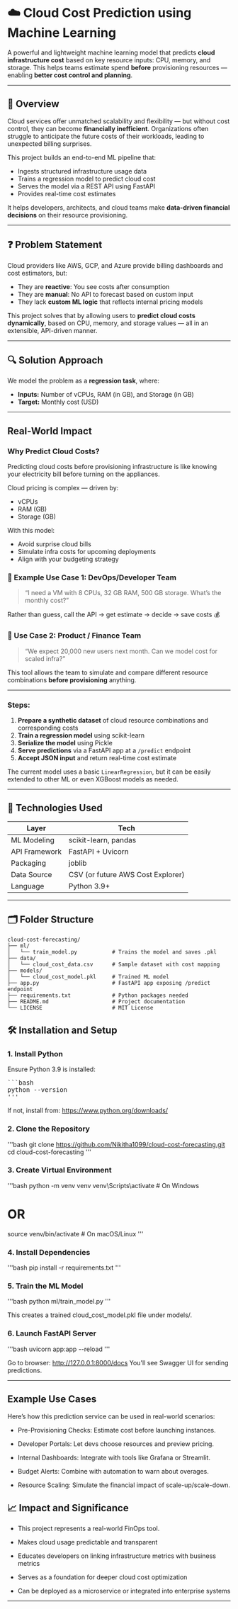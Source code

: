 # ☁️ Cloud Cost Prediction using Machine Learning

A powerful and lightweight machine learning model that predicts **cloud infrastructure cost** based on key resource inputs: CPU, memory, and storage. This helps teams estimate spend **before** provisioning resources — enabling **better cost control and planning**.

---

## 🧠 Overview

Cloud services offer unmatched scalability and flexibility — but without cost control, they can become **financially inefficient**. Organizations often struggle to anticipate the future costs of their workloads, leading to unexpected billing surprises.

This project builds an end-to-end ML pipeline that:

- Ingests structured infrastructure usage data
- Trains a regression model to predict cloud cost
- Serves the model via a REST API using FastAPI
- Provides real-time cost estimates

It helps developers, architects, and cloud teams make **data-driven financial decisions** on their resource provisioning.

---

## ❓ Problem Statement

Cloud providers like AWS, GCP, and Azure provide billing dashboards and cost estimators, but:

- They are **reactive**: You see costs after consumption
- They are **manual**: No API to forecast based on custom input
- They lack **custom ML logic** that reflects internal pricing models

This project solves that by allowing users to **predict cloud costs dynamically**, based on CPU, memory, and storage values — all in an extensible, API-driven manner.

---

## 🔍 Solution Approach

We model the problem as a **regression task**, where:

- **Inputs:** Number of vCPUs, RAM (in GB), and Storage (in GB)
- **Target:** Monthly cost (USD)

---

##  Real-World Impact

###  Why Predict Cloud Costs?

Predicting cloud costs before provisioning infrastructure is like knowing your electricity bill before turning on the appliances.

Cloud pricing is complex — driven by:
-  vCPUs
-  RAM (GB)
-  Storage (GB)

With this model:
-  Avoid surprise cloud bills
-  Simulate infra costs for upcoming deployments
-  Align with your budgeting strategy

### 👤 Example Use Case 1: DevOps/Developer Team

> “I need a VM with 8 CPUs, 32 GB RAM, 500 GB storage. What’s the monthly cost?”

Rather than guess, call the API → get estimate → decide → save costs 💰

### 👤 Use Case 2: Product / Finance Team

> “We expect 20,000 new users next month. Can we model cost for scaled infra?”

This tool allows the team to simulate and compare different resource combinations **before provisioning** anything.

---
### Steps:

1. **Prepare a synthetic dataset** of cloud resource combinations and corresponding costs
2. **Train a regression model** using scikit-learn
3. **Serialize the model** using Pickle
4. **Serve predictions** via a FastAPI app at a `/predict` endpoint
5. **Accept JSON input** and return real-time cost estimate

The current model uses a basic `LinearRegression`, but it can be easily extended to other ML or even XGBoost models as needed.

---

## 🧠 Technologies Used

| Layer          | Tech                    |
|----------------|-------------------------|
| ML Modeling    | scikit-learn, pandas    |
| API Framework  | FastAPI + Uvicorn       |
| Packaging      | joblib                  |
| Data Source    | CSV (or future AWS Cost Explorer) |
| Language       | Python 3.9+             |

---

## 🗂️ Folder Structure
```
cloud-cost-forecasting/
├── ml/
│   └── train_model.py           # Trains the model and saves .pkl
├── data/
│   └── cloud_cost_data.csv      # Sample dataset with cost mapping
├── models/
│   └── cloud_cost_model.pkl     # Trained ML model
├── app.py                       # FastAPI app exposing /predict endpoint
├── requirements.txt             # Python packages needed
├── README.md                    # Project documentation
└── LICENSE                      # MIT License
```
## 🛠️ Installation and Setup

### 1. Install Python

Ensure Python 3.9 is installed:
<pre>
```bash
python --version
''' </pre>

If not, install from: https://www.python.org/downloads/

### 2. Clone the Repository
'''bash
git clone https://github.com/Nikitha1099/cloud-cost-forecasting.git
cd cloud-cost-forecasting
'''

### 3. Create Virtual Environment
'''bash
python -m venv venv
venv\Scripts\activate     # On Windows
# OR
source venv/bin/activate # On macOS/Linux
'''

### 4. Install Dependencies
'''bash
pip install -r requirements.txt
'''

### 5. Train the ML Model
'''bash
python ml/train_model.py
'''

This creates a trained cloud_cost_model.pkl file under models/.

### 6. Launch FastAPI Server
'''bash
uvicorn app:app --reload
'''

Go to browser: http://127.0.0.1:8000/docs
You'll see Swagger UI for sending predictions.

---
##  Example Use Cases
Here’s how this prediction service can be used in real-world scenarios:

- Pre-Provisioning Checks: Estimate cost before launching instances.

- Developer Portals: Let devs choose resources and preview pricing.

- Internal Dashboards: Integrate with tools like Grafana or Streamlit.

- Budget Alerts: Combine with automation to warn about overages.

- Resource Scaling: Simulate the financial impact of scale-up/scale-down.

## 📈 Impact and Significance
-   This project represents a real-world FinOps tool.

-   Makes cloud usage predictable and transparent

-   Educates developers on linking infrastructure metrics with business metrics

-   Serves as a foundation for deeper cloud cost optimization

-   Can be deployed as a microservice or integrated into enterprise systems

---


